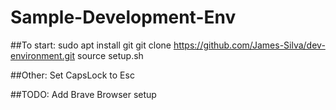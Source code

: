 # Sample-Development-Env

##To start:
sudo apt install git
git clone https://github.com/James-Silva/dev-environment.git
source setup.sh

##Other:
Set CapsLock to Esc

##TODO:
Add Brave Browser setup
